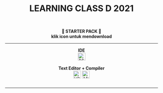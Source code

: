 <h1 align = "center"> LEARNING CLASS D 2021 </h1><br>
<p align = "center"><b> 📍 STARTER PACK 📍 <br>
                    klik icon untuk mendownload 
</b></p><hr>

<div align = "center">
    <b>IDE</b> 
    <br><a href = "https://sourceforge.net/projects/orwelldevcpp/"> <img align="center" alt = "DEV C++" width = "25px" src = "https://www.freeiconspng.com/uploads/dev-visual-c-plus-plus-logo-icon-11.png"></a><br><br>
    <b>Text Editor + Compiler</b> 
    <br><a href = "https://code.visualstudio.com/download"> <img align="center" width = "25px" alt = "VSCODE" src = "https://img.icons8.com/color/48/000000/visual-studio-code-2019.png"></a>
    <a href = "https://sourceforge.net/projects/mingw-w64/"> <img align="center" width = "25px" alt = "MINGW64" src = "https://img.icons8.com/color/48/000000/domain--v1.png"></a>
</div><br><hr>
